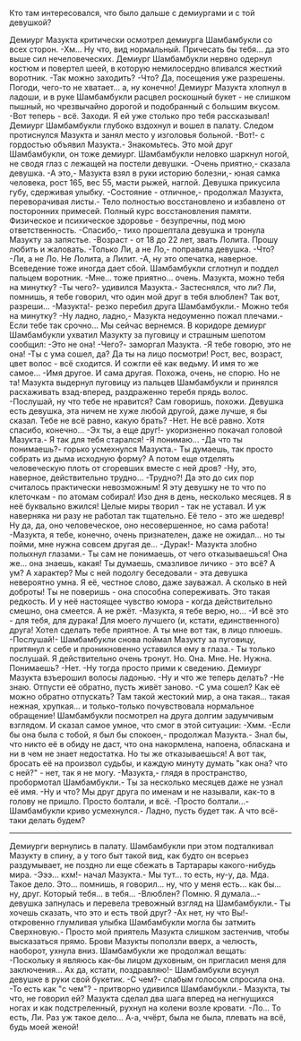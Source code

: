   Кто там интересовался, что было дальше с демиургами и с той девушкой?

Демиург Мазукта критически осмотрел демиурга Шамбамбукли со всех сторон.
-Хм... Ну что, вид нормальный. Причесать бы тебя... да это выше сил нечеловеческих.
Демиург Шамбамбукли нервно одернул костюм и повертел шеей, в которую немилосердно впивался жесткий воротник.
-Так можно заходить?
-Что? Да, посещения уже разрешены. Погоди, чего-то не хватает... а, ну конечно!
Демиург Мазукта хлопнул в ладоши, и в руке Шамбамбукли расцвел роскошный букет - не слишком пышный, но чрезвычайно дорогой и подобранный с большим вкусом.
-Вот теперь - всё. Заходи. Я ей уже столько про тебя рассказывал!
Демиург Шамбамбукли глубоко вздохнул и вошел в палату. Следом протиснулся Мазукта и занял место у изголовья больной.
-Вот!- с гордостью объявил Мазукта.- Знакомьтесь. Это мой друг Шамбамбукли, он тоже демиург.
Шамбамбукли неловко шаркнул ногой, не сводя глаз с лежащей на постели девушки.
-Очень приятно,- сказала девушка.
-А это,- Мазукта взял в руки историю болезни,- юная самка человека, рост 165, вес 55, масти рыжей, наглой.
Девушка прикусила губу, сдерживая улыбку.
-Состояние - отличное,- продолжал Мазукта, переворачивая листы.- Тело полностью восстановлено и избавлено от посторонних примесей. Полный курс восстановления памяти. Физическое и психическое здоровье - безупречны, под мою ответственность.
-Спасибо,- тихо прошептала девушка и тронула Мазукту за запястье.
-Возраст - от 18 до 22 лет, звать Лолита. Прошу любить и жаловать.
-Только Ли, а не Ло,- поправила девушка.
-Что?
-Ли, а не Ло. Не Лолита, а Лилит.
-А, ну это опечатка, наверное. Всеведение тоже иногда дает сбой.
Шамбамбукли сглотнул и поддел пальцем воротник.
-Мне... тоже приятно... очень. Мазукта, можно тебя на минутку?
-Ты чего?- удивился Мазукта.- Застеснялся, что ли? Ли, помнишь, я тебе говорил, что один мой друг в тебя влюблен? Так вот, разреши...
-Мазукта!- резко перебил друга Шамбамбукли.- Можно тебя на минутку?
-Ну ладно, ладно,- Мазукта недоуменно пожал плечами.- Если тебе так срочно... Мы сейчас вернемся.
В коридоре демиург Шамбамбукли ухватил Мазукту за пуговицу и страшным шепотом сообщил:
-Это не она!
-Чего?- заморгал Мазукта.
-Я тебе говорю, это не она!
-Ты с ума сошел, да? Да ты на лицо посмотри! Рост, вес, возраст, цвет волос - всё сходится. И сожгли её как ведьму. И имя то же самое...
-Имя другое. И сама другая. Похожа, очень, не спорю. Но не та!
Мазукта выдернул пуговицу из пальцев Шамбамбукли и принялся расхаживать взад-вперед, раздраженно теребя прядь волос.
-Послушай, ну что тебе не нравится? Сам говоришь, похожи. Девушка есть девушка, эта ничем не хуже любой другой, даже лучше, я бы сказал. Тебе не всё равно, какую брать?
-Нет. Не всё равно. Хотя спасибо, конечно...
-Эх ты, а еще друг!- укоризненно покачал головой Мазукта.- Я так для тебя старался!
-Я понимаю...
-Да что ты понимаешь?- горько усмехнулся Мазукта.- Ты думаешь, так просто собрать из дыма исходную форму? А потом еще отделять человеческую плоть от сгоревших вместе с ней дров?
-Ну, это, наверное, действительно трудно...
-Трудно?! Да это до сих пор считалось практически невозможным! Я эту девушку не то что по клеточкам - по атомам собирал! Изо дня в день, несколько месяцев. Я в неё буквально вжился! Целые миры творил - так не уставал. И уж наверняка ни разу не работал так тщательно. Её тело - это же шедевр! Ну да, да, оно человеческое, оно несовершенное, но сама работа!
-Мазукта, я тебе, конечно, очень признателен, даже не ожидал... но ты пойми, мне нужна совсем другая де...
-Дурак!- Мазукта злобно полыхнул глазами.- Ты сам не понимаешь, от чего отказываешься! Она же... она знаешь, какая! Ты думаешь, смазливое личико - это всё? А ум? А характер? Мы с ней подолгу беседовали - эта девушка невероятно умна. Я её, честное слово, даже зауважал. А сколько в ней доброты! Ты не поверишь - она способна сопереживать. Это такая редкость. И у неё настоящее чувство юмора - когда действительно смешно, она смеется. А не ржёт.
-Мазукта, я тебе верю, но...
-И всё это - для тебя, для дурака! Для моего лучшего (и, кстати, единственного) друга! Хотел сделать тебе приятное. А ты мне вот так, в лицо плюешь.
-Послушай!- Шамбамбукли снова поймал Мазукту за пуговицу, притянул к себе и проникновенно уставился ему в глаза.- Ты только послушай. Я действительно очень тронут. Но. Она. Мне. Не. Нужна. Понимаешь?
-Нет.
-Ну тогда просто прими к сведению.
Демиург Мазукта взъерошил волосы ладонью.
-Ну и что же теперь делать?
-Не знаю. Отпусти её обратно, пусть живёт заново.
-С ума сошел? Как её можно обратно отпускать? Там такой жестокий мир, а она такая... такая нежная, хрупкая... и только-только почувствовала нормальное обращение!
Шамбамбукли посмотрел на друга долгим задумчивым взглядом. И сказал самое умное, что смог в этой ситуации:
-Хмм.
-Если бы она была с тобой, я был бы спокоен,- продолжал Мазукта.- Знал бы, что никто её в обиду не даст, что она накормлена, напоена, обласкана и ни в чем не знает недостатка. Но ты же отказываешься! А вот так, бросать её на произвол судьбы, и каждую минуту думать "как она? что с ней?" - нет, так я не могу.
-Мазукта,- глядя в пространство, пробормотал Шамбамбукли.- Ты за несколько месяцев даже не узнал её имя.
-Ну и что? Мы друг друга по именам и не называли, как-то в голову не пришло. Просто болтали, и всё.
-Просто болтали...- Шамбамбукли криво усмехнулся.- Ладно, пусть будет так. А что всё-таки делать будем?
___________________________________________________

Демиурги вернулись в палату. Шамбамбукли при этом подталкивал Мазукту в спину, а у того быт такой вид, как будто он всерьез раздумывает, не поздно ли еще сбежать в Тартарары какого-нибудь мира.
-Эээ... кхм!- начал Мазукта.- Мы тут... то есть, ну-у, да. Мда. Такое дело. Это... помнишь, я говорил... ну, что у меня есть... как бы... ну, друг. Который тебя... в тебя...
-Влюблен? Помню. Я думала...- девушка запнулась и перевела тревожный взгляд на Шамбамбукли.- Ты хочешь сказать, что это и есть твой друг?
-Ах нет, ну что Вы!- откровенно глумливая улыбка Шамбамбукли могла бы затмить Сверхновую.- Просто мой приятель Мазукта слишком застенчив, чтобы высказаться прямо.
Брови Мазукты поползли вверх, а челюсть, наоборот, ухнула вниз. Шамбамбукли же продолжал вещать:
-Поскольку я являюсь как-бы лицом духовным, он пригласил меня для заключения... Ах да, кстати, поздравляю!- Шамбамбукли всунул девушке в руки свой букетик.
-С чем?- слабым голосом спросила она.
-То есть как "с чем"? - притворно удивился Шамбамбукли.- Мазукта, ты что, не говорил ей?
Мазукта сделал два шага вперед на негнущихся ногах и как подстреленный, рухнул на колени возле кровати.
-Ло... То есть, Ли. Раз уж такое дело... А-а, ччёрт, была не была, плевать на всё, будь моей женой!    